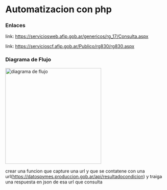 # Automatizacion con php



### Enlaces
link: https://serviciosweb.afip.gob.ar/genericos/rg_17/Consulta.aspx

link: https://servicioscf.afip.gob.ar/Publico/rg830/rg830.aspx



### Diagrama de Flujo



<img src="./flujo proceso.png" alt="diagrama de flujo" width="300" />


crear una funcion que capture una url y que se contatene con una url(https://datospymes.produccion.gob.ar/api/resultadocondicion) y traiga una respuesta en json de esa url que consulta